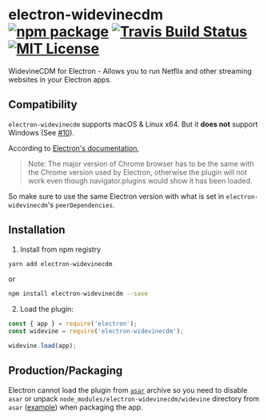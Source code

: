 # electron-widevinecdm [![npm package](https://img.shields.io/npm/v/electron-widevinecdm.svg)](https://www.npmjs.org/package/electron-widevinecdm) [![Travis Build Status](https://travis-ci.org/quanglam2807/electron-widevinecdm.svg?branch=master)](https://travis-ci.org/quanglam2807/electron-widevinecdm) [![MIT License](http://img.shields.io/:license-mit-blue.svg)](https://github.com/webcatalog/electron-widevinecdm/blob/master/LICENSE)

WidevineCDM for Electron - Allows you to run Netflix and other streaming websites in your Electron apps.

## Compatibility
`electron-widevinecdm` supports macOS & Linux x64. But it **does not** support Windows (See [#10](https://github.com/quanglam2807/electron-widevinecdm/issues/10#issuecomment-367436311)).

According to [Electron's documentation](https://github.com/electron/electron/blob/master/docs/tutorial/using-widevine-cdm-plugin.md),
> Note: The major version of Chrome browser has to be the same with the Chrome version used by Electron, otherwise the plugin will not work even though navigator.plugins would show it has been loaded.

So make sure to use the same Electron version with what is set in `electron-widevinecdm`'s `peerDependencies`.

## Installation
1. Install from npm registry
  ```bash
  yarn add electron-widevinecdm
  ```
  or
  ```bash
  npm install electron-widevinecdm --save
  ```
2. Load the plugin:
  ```js
  const { app } = require('electron');
  const widevine = require('electron-widevinecdm');

  widevine.load(app);
  ```

## Production/Packaging
Electron cannot load the plugin from [`asar`](https://electron.atom.io/docs/tutorial/application-packaging/) archive so you need to disable `asar` or unpack `node_modules/electron-widevinecdm/widevine` directory from `asar` ([example](https://github.com/webcatalog/molecule/blob/master/src/index.js#L37)) when packaging the app.
